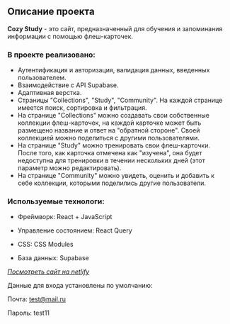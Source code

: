 ## Описание проекта

**Cozy Study** - это сайт, предназначенный для обучения и запоминания информации с помощью флеш-карточек.

### В проекте реализовано:

- Аутентификация и авторизация, валидация данных, введенных пользователем.
- Взаимодействие с API Supabase.
- Адаптивная верстка.
- Страницы "Collections", "Study", "Community". На каждой странице имеется поиск, сортировка и фильтрация.
- На странице "Collections" можно создавать свои собственные коллекции флеш-карточек, на каждой карточке может быть размещено название и ответ на "обратной стороне". Своей коллекцией можно поделиться с другими пользователями.
- На странице "Study" можно тренировать свои флеш-карточки. После того, как карточка отмечена как "изучена", она будет недоступна для тренировки в течении нескольких дней (этот параметр можно редактировать).
- На странице "Community" можно увидеть, оценить и добавить к себе коллекции, которыми поделились другие пользователи.

### Используемые технологи:

- Фреймворк: React + JavaScript

- Управление состоянием: React Query

- CSS: CSS Modules

- База данных: Supabase

_[Посмотреть сайт на netlify](https://cozy-study.netlify.app/)_

Данные для входа установлены по умолчанию:

Почта: test@mail.ru

Пароль: test11
